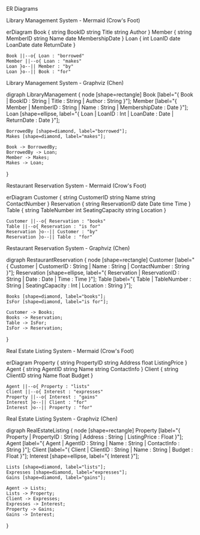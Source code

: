 ER Diagrams


Library Management System - Mermaid (Crow's Foot)


erDiagram
    Book {
        string BookID
        string Title
        string Author
    }
    Member {
        string MemberID
        string Name
        date MembershipDate
    }
    Loan {
        int LoanID
        date LoanDate
        date ReturnDate
    }
    
    Book ||--o{ Loan : "borrowed"
    Member ||--o{ Loan : "makes"
    Loan }o--|| Member : "by"
    Loan }o--|| Book : "for"


Library Management System - Graphviz (Chen)


digraph LibraryManagement {
    node [shape=rectangle]
    Book [label="{ Book | BookID : String | Title : String | Author : String }"];
    Member [label="{ Member | MemberID : String | Name : String | MembershipDate : Date }"];
    Loan [shape=ellipse, label="{ Loan | LoanID : Int | LoanDate : Date | ReturnDate : Date }"];

    BorrowedBy [shape=diamond, label="borrowed"];
    Makes [shape=diamond, label="makes"];

    Book -> BorrowedBy;
    BorrowedBy -> Loan;
    Member -> Makes;
    Makes -> Loan;
}



Restaurant Reservation System - Mermaid (Crow's Foot)


erDiagram
    Customer {
        string CustomerID
        string Name
        string ContactNumber
    }
    Reservation {
        string ReservationID
        date Date
        time Time
    }
    Table {
        string TableNumber
        int SeatingCapacity
        string Location
    }

    Customer ||--o{ Reservation : "books"
    Table ||--o{ Reservation : "is for"
    Reservation }o--|| Customer : "by"
    Reservation }o--|| Table : "for"


Restaurant Reservation System - Graphviz (Chen)


digraph RestaurantReservation {
    node [shape=rectangle]
    Customer [label="{ Customer | CustomerID : String | Name : String | ContactNumber : String }"];
    Reservation [shape=ellipse, label="{ Reservation | ReservationID : String | Date : Date | Time : Time }"];
    Table [label="{ Table | TableNumber : String | SeatingCapacity : Int | Location : String }"];

    Books [shape=diamond, label="books"];
    IsFor [shape=diamond, label="is for"];

    Customer -> Books;
    Books -> Reservation;
    Table -> IsFor;
    IsFor -> Reservation;
}



Real Estate Listing System - Mermaid (Crow's Foot)


erDiagram
    Property {
        string PropertyID
        string Address
        float ListingPrice
    }
    Agent {
        string AgentID
        string Name
        string ContactInfo
    }
    Client {
        string ClientID
        string Name
        float Budget
    }
    
    Agent ||--o{ Property : "lists"
    Client ||--o{ Interest : "expresses"
    Property ||--o{ Interest : "gains"
    Interest }o--|| Client : "for"
    Interest }o--|| Property : "for"


Real Estate Listing System - Graphviz (Chen)


digraph RealEstateListing {
    node [shape=rectangle]
    Property [label="{ Property | PropertyID : String | Address : String | ListingPrice : Float }"];
    Agent [label="{ Agent | AgentID : String | Name : String | ContactInfo : String }"];
    Client [label="{ Client | ClientID : String | Name : String | Budget : Float }"];
    Interest [shape=ellipse, label="{ Interest }"];

    Lists [shape=diamond, label="lists"];
    Expresses [shape=diamond, label="expresses"];
    Gains [shape=diamond, label="gains"];

    Agent -> Lists;
    Lists -> Property;
    Client -> Expresses;
    Expresses -> Interest;
    Property -> Gains;
    Gains -> Interest;
}
